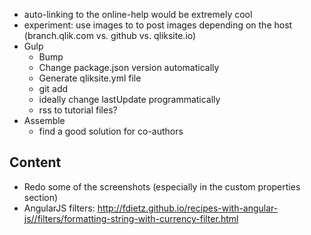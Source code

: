 - auto-linking to the online-help would be extremely cool
- experiment: use images to to post images depending on the host (branch.qlik.com vs. github vs. qliksite.io) 
- Gulp
	- Bump
	- Change package.json version automatically
	- Generate qliksite.yml file
	- git add
	- ideally change lastUpdate programmatically
	- rss to tutorial files?
- Assemble
	- find a good solution for co-authors

## Content
- Redo some of the screenshots (especially in the custom properties section)
- AngularJS filters: http://fdietz.github.io/recipes-with-angular-js//filters/formatting-string-with-currency-filter.html
